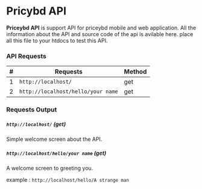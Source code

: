 # Pricybd API

**Priceybd API** is support API for priceybd mobile and web application.
All the information about the API and source code of the api is avilable here.
place all this file to your htdocs to test this API.



### API Requests
 
 | # | Requests | Method |
 |---|----------|--------|
 |1|`http://localhost/`|get|
 |2|`http://localhost/hello/your name`|get|
 
 
 
### Requests Output
 
##### `http://localhost/` (get)
 
Simple welcome screen about the API.
 
##### `http://localhost/hello/your name` (get)
A welcome screen to greeting you.

example : `http://localhost/hello/A strange man`



  
 
 